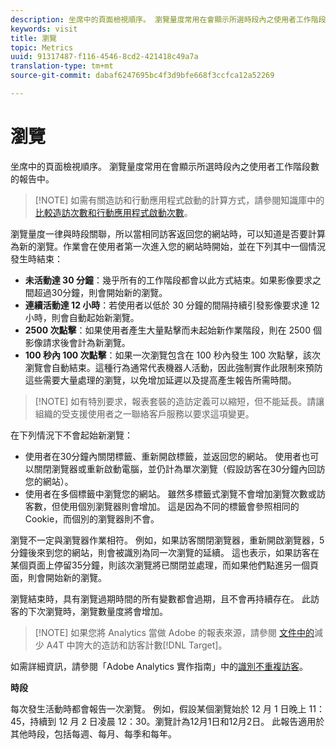 ```yaml
---
description: 坐席中的頁面檢視順序。 瀏覽量度常用在會顯示所選時段內之使用者工作階段數的報告中。
keywords: visit
title: 瀏覽
topic: Metrics
uuid: 91317487-f116-4546-8cd2-421418c49a7a
translation-type: tm+mt
source-git-commit: dabaf6247695bc4f3d9bfe668f3ccfca12a52269

---
```



# 瀏覽

坐席中的頁面檢視順序。 瀏覽量度常用在會顯示所選時段內之使用者工作階段數的報告中。

>[!NOTE] 如需有關造訪和行動應用程式啟動的計算方式，請參閱知識庫中的[比較造訪次數和行動應用程式啟動次數](https://helpx.adobe.com/tw/analytics/kb/compare-visits-and-mobile-app-launches.html)。

瀏覽量度一律與時段關聯，所以當相同訪客返回您的網站時，可以知道是否要計算為新的瀏覽。作業會在使用者第一次進入您的網站時開始，並在下列其中一個情況發生時結束：

* **未活動達 30 分鐘**：幾乎所有的工作階段都會以此方式結束。如果影像要求之間超過30分鐘，則會開始新的瀏覽。
* **連續活動達 12 小時**：若使用者以低於 30 分鐘的間隔持續引發影像要求達 12 小時，則會自動起始新瀏覽。
* **2500 次點擊**：如果使用者產生大量點擊而未起始新作業階段，則在 2500 個影像請求後會計為新瀏覽。
* **100 秒內 100 次點擊**：如果一次瀏覽包含在 100 秒內發生 100 次點擊，該次瀏覽會自動結束。這種行為通常代表機器人活動，因此強制實作此限制來預防這些需要大量處理的瀏覽，以免增加延遲以及提高產生報告所需時間。

>[!NOTE] 如有特別要求，報表套裝的造訪定義可以縮短，但不能延長。請讓組織的受支援使用者之一聯絡客戶服務以要求這項變更。

在下列情況下不會起始新瀏覽：

* 使用者在30分鐘內關閉標籤、重新開啟標籤，並返回您的網站。 使用者也可以關閉瀏覽器或重新啟動電腦，並仍計為單次瀏覽（假設訪客在30分鐘內回訪您的網站）。
* 使用者在多個標籤中瀏覽您的網站。 雖然多標籤式瀏覽不會增加瀏覽次數或訪客數，但使用個別瀏覽器則會增加。 這是因為不同的標籤會參照相同的Cookie，而個別的瀏覽器則不會。

瀏覽不一定與瀏覽器作業相符。 例如，如果訪客關閉瀏覽器，重新開啟瀏覽器，5分鐘後來到您的網站，則會被識別為同一次瀏覽的延續。 這也表示，如果訪客在某個頁面上停留35分鐘，則該次瀏覽將已關閉並處理，而如果他們點進另一個頁面，則會開始新的瀏覽。

瀏覽結束時，具有瀏覽過期時間的所有變數都會過期，且不會再持續存在。 此訪客的下次瀏覽時，瀏覽數量度將會增加。

>[!NOTE] 如果您將 Analytics 當做 Adobe 的報表來源，請參閱 [ 文件中的](https://marketing.adobe.com/resources/help/zh_TW/target/a4t/minimizing-inflated-visit-and-visitor-counts-a4t.html)減少 A4T 中誇大的造訪和訪客計數[!DNL Target]。

如需詳細資訊，請參閱「Adobe Analytics 實作指南」中的[識別不重複訪客](https://marketing.adobe.com/resources/help/zh_TW/sc/implement/visid_overview.html)。

**時段**

每次發生活動時都會報告一次瀏覽。 例如，假設某個瀏覽始於 12 月 1 日晚上 11：45，持續到 12 月 2 日凌晨 12：30。瀏覽計為12月1日和12月2日。 此報告適用於其他時段，包括每週、每月、每季和每年。
